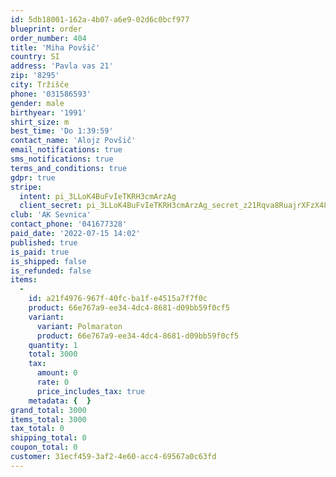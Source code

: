 ```yaml
---
id: 5db18001-162a-4b07-a6e9-02d6c0bcf977
blueprint: order
order_number: 404
title: 'Miha Povšič'
country: SI
address: 'Pavla vas 21'
zip: '8295'
city: Tržišče
phone: '031586593'
gender: male
birthyear: '1991'
shirt_size: m
best_time: 'Do 1:39:59'
contact_name: 'Alojz Povšič'
email_notifications: true
sms_notifications: true
terms_and_conditions: true
gdpr: true
stripe:
  intent: pi_3LLoK4BuFvIeTKRH3cmArzAg
  client_secret: pi_3LLoK4BuFvIeTKRH3cmArzAg_secret_z21Rqva8RuajrXFzX48yK4j58
club: 'AK Sevnica'
contact_phone: '041677328'
paid_date: '2022-07-15 14:02'
published: true
is_paid: true
is_shipped: false
is_refunded: false
items:
  -
    id: a21f4976-967f-40fc-ba1f-e4515a7f7f0c
    product: 66e767a9-ee34-4dc4-8681-d09bb59f0cf5
    variant:
      variant: Polmaraton
      product: 66e767a9-ee34-4dc4-8681-d09bb59f0cf5
    quantity: 1
    total: 3000
    tax:
      amount: 0
      rate: 0
      price_includes_tax: true
    metadata: {  }
grand_total: 3000
items_total: 3000
tax_total: 0
shipping_total: 0
coupon_total: 0
customer: 31ecf459-3af2-4e60-acc4-69567a0c63fd
---
```

